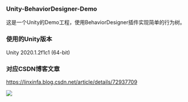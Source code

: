 ### Unity-BehaviorDesigner-Demo
这是一个Unity的Demo工程，使用BehaviorDesigner插件实现简单的行为树。
### 使用的Unity版本
Unity 2020.1.2f1c1 (64-bit)
### 对应CSDN博客文章
https://linxinfa.blog.csdn.net/article/details/72937709

![](https://assetstore-cdn-china-v1.unitychina.cn/key-image/57e13c1b-3432-4a3b-860c-b82182d6eac7.webp)
